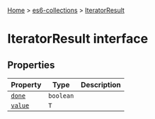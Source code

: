 [Home](./index) &gt; [es6-collections](./es6-collections.md) &gt; [IteratorResult](./es6-collections.iteratorresult.md)

# IteratorResult interface

## Properties

|  Property | Type | Description |
|  --- | --- | --- |
|  [`done`](./es6-collections.iteratorresult.done.md) | `boolean` |  |
|  [`value`](./es6-collections.iteratorresult.value.md) | `T` |  |


